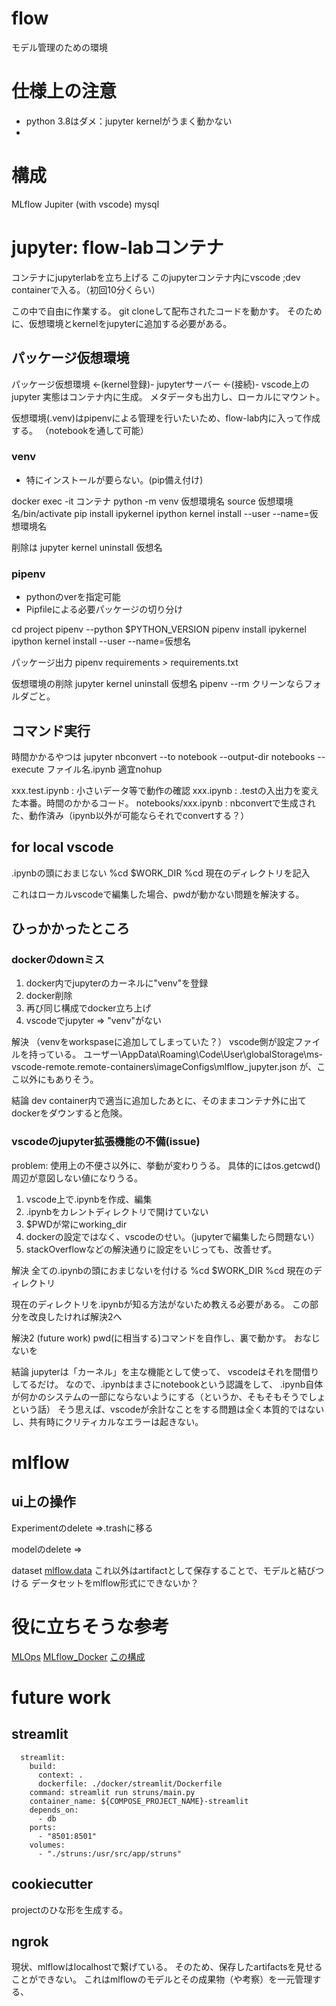 # flow
モデル管理のための環境

# 仕様上の注意
* python 3.8はダメ：jupyter kernelがうまく動かない
* 






# 構成
MLflow
Jupiter (with vscode)
mysql

# jupyter: flow-labコンテナ

コンテナにjupyterlabを立ち上げる
このjupyterコンテナ内にvscode ;dev containerで入る。（初回10分くらい）

この中で自由に作業する。
git cloneして配布されたコードを動かす。
そのために、仮想環境とkernelをjupyterに追加する必要がある。

## パッケージ仮想環境

パッケージ仮想環境 <-(kernel登録)- jupyterサーバー <-(接続)- vscode上のjupyter
実態はコンテナ内に生成。
メタデータも出力し、ローカルにマウント。

仮想環境(.venv)はpipenvによる管理を行いたいため、flow-lab内に入って作成する。
（notebookを通して可能）


### venv
* 特にインストールが要らない。(pip備え付け)

docker exec -it コンテナ
python -m venv 仮想環境名
source 仮想環境名/bin/activate
pip install ipykernel
ipython kernel install --user --name=仮想環境名

削除は
jupyter kernel uninstall 仮想名

### pipenv
* pythonのverを指定可能
* Pipfileによる必要パッケージの切り分け

cd project
pipenv --python $PYTHON_VERSION
pipenv install ipykernel
ipython kernel install --user --name=仮想名

パッケージ出力
pipenv requirements > requirements.txt

仮想環境の削除
jupyter kernel uninstall 仮想名
pipenv --rm
クリーンならフォルダごと。


## コマンド実行
時間かかるやつは
jupyter nbconvert --to notebook --output-dir notebooks --execute ファイル名.ipynb
適宜nohup

xxx.test.ipynb      : 小さいデータ等で動作の確認
xxx.ipynb           : .testの入出力を変えた本番。時間のかかるコード。
notebooks/xxx.ipynb : nbconvertで生成された、動作済み（ipynb以外が可能ならそれでconvertする？）





## for local vscode
.ipynbの頭におまじない
%cd $WORK_DIR
%cd 現在のディレクトリを記入

これはローカルvscodeで編集した場合、pwdが動かない問題を解決する。




## ひっかかったところ

### dockerのdownミス
1. docker内でjupyterのカーネルに"venv"を登録
2. docker削除
3. 再び同じ構成でdocker立ち上げ
4. vscodeでjupyter => "venv"がない

解決
（venvをworkspaseに追加してしまっていた？）
vscode側が設定ファイルを持っている。
ユーザー\AppData\Roaming\Code\User\globalStorage\ms-vscode-remote.remote-containers\imageConfigs\mlflow_jupyter.json
が、ここ以外にもありそう。

結論
dev container内で適当に追加したあとに、そのままコンテナ外に出てdockerをダウンすると危険。

### vscodeのjupyter拡張機能の不備(issue)
problem: 使用上の不便さ以外に、挙動が変わりうる。
具体的にはos.getcwd()周辺が意図しない値になりうる。

1. vscode上で.ipynbを作成、編集
2. .ipynbをカレントディレクトリで開けていない
3. $PWDが常にworking_dir
4. dockerの設定ではなく、vscodeのせい。（jupyterで編集したら問題ない）
5. stackOverflowなどの解決通りに設定をいじっても、改善せず。

解決
全ての.ipynbの頭におまじないを付ける
%cd $WORK_DIR
%cd 現在のディレクトリ

現在のディレクトリを.ipynbが知る方法がないため教える必要がある。
この部分を改良したければ解決2へ

解決2 (future work)
pwd(に相当する)コマンドを自作し、裏で動かす。
おなじないを

結論
jupyterは「カーネル」を主な機能として使って、
vscodeはそれを間借りしてるだけ。
なので、.ipynbはまさにnotebookという認識をして、
.ipynb自体が何かのシステムの一部にならないようにする（というか、そもそもそうでしょという話）
そう思えば、vscodeが余計なことをする問題は全く本質的ではないし、共有時にクリティカルなエラーは起きない。


# mlflow

## ui上の操作

Experimentのdelete
=>.trashに移る

modelのdelete
=>

dataset
[mlflow.data](https://mlflow.org/docs/latest/python_api/mlflow.data.html?highlight=delta#mlflow.data.delta_dataset_source.DeltaDatasetSource)
これ以外はartifactとして保存することで、モデルと結びつける
データセットをmlflow形式にできないか？


# 役に立ちそうな参考
[MLOps](https://qiita.com/c60evaporator/items/e0eb1a0c521d1310d95d)
[MLflow_Docker](https://qiita.com/c60evaporator/items/e1fd57a0263a19b629d1)
[この構成](https://zenn.dev/mamamajohn/articles/616c2b3e2ae24d)




# future work

## streamlit

```
  streamlit:
    build:
      context: .
      dockerfile: ./docker/streamlit/Dockerfile
    command: streamlit run struns/main.py
    container_name: ${COMPOSE_PROJECT_NAME}-streamlit
    depends_on: 
      - db
    ports:
      - "8501:8501"
    volumes:
      - "./struns:/usr/src/app/struns"
```

## cookiecutter
projectのひな形を生成する。


## ngrok
現状、mlflowはlocalhostで繋げている。
そのため、保存したartifactsを見せることができない。
これはmlflowのモデルとその成果物（や考察）を一元管理する、




